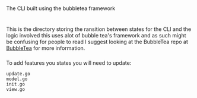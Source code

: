 #
The CLI built using the bubbletea framework
#

###
This is the directory storing the ransition between states for the CLI and the logic involved 
this uses alot of bubble tea's framework and as such might be confusing for people to read
I suggest looking at the BubbleTea repo at [BubbleTea](https://github.com/charmbracelet/bubbletea)
for more information.
### 


###
To add features you states you will need to update:
```
update.go
model.go
init.go
view.go
```
###
